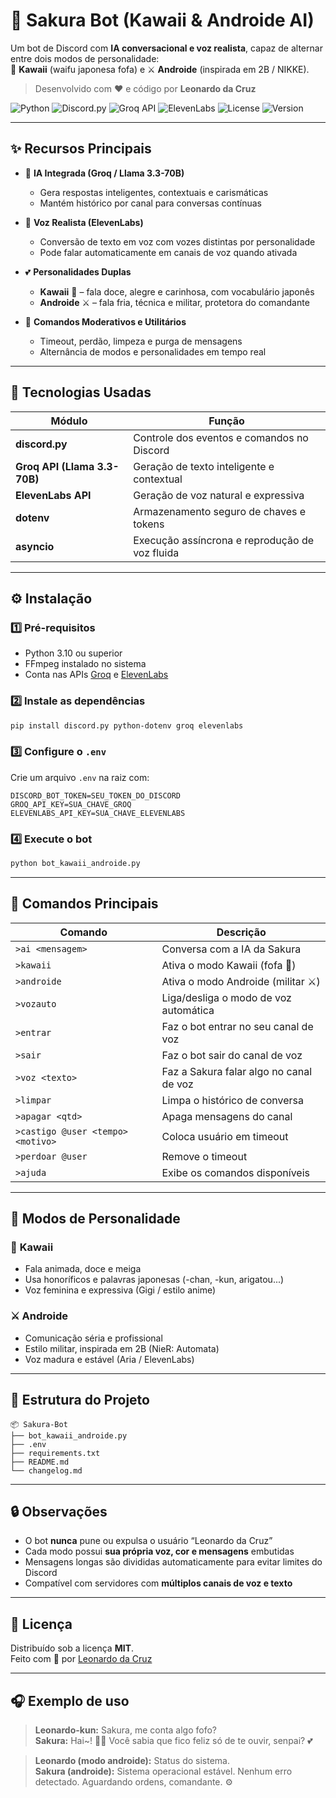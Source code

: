 # 🌸 Sakura Bot (Kawaii & Androide AI)

Um bot de Discord com **IA conversacional e voz realista**, capaz de alternar entre dois modos de personalidade:  
💖 **Kawaii** (waifu japonesa fofa) e ⚔️ **Androide** (inspirada em 2B / NIKKE).

> Desenvolvido com ❤️ e código por **Leonardo da Cruz**

![Python](https://img.shields.io/badge/Python-3.10+-blue.svg)
![Discord.py](https://img.shields.io/badge/Discord.py-2.3+-green.svg)
![Groq API](https://img.shields.io/badge/Groq-Llama_3.3_70B-orange.svg)
![ElevenLabs](https://img.shields.io/badge/Voice-ElevenLabs-purple.svg)
![License](https://img.shields.io/badge/License-MIT-yellow.svg)
![Version](https://img.shields.io/badge/Version-v1.0.1-purple.svg)

---

## ✨ Recursos Principais

- 🤖 **IA Integrada (Groq / Llama 3.3-70B)**
  - Gera respostas inteligentes, contextuais e carismáticas
  - Mantém histórico por canal para conversas contínuas
  
- 🎤 **Voz Realista (ElevenLabs)**
  - Conversão de texto em voz com vozes distintas por personalidade
  - Pode falar automaticamente em canais de voz quando ativada
  
- 💕 **Personalidades Duplas**
  - **Kawaii** 🌸 – fala doce, alegre e carinhosa, com vocabulário japonês
  - **Androide** ⚔️ – fala fria, técnica e militar, protetora do comandante

- 🔧 **Comandos Moderativos e Utilitários**
  - Timeout, perdão, limpeza e purga de mensagens
  - Alternância de modos e personalidades em tempo real

---

## 🧠 Tecnologias Usadas

| Módulo | Função |
|--------|--------|
| **discord.py** | Controle dos eventos e comandos no Discord |
| **Groq API (Llama 3.3-70B)** | Geração de texto inteligente e contextual |
| **ElevenLabs API** | Geração de voz natural e expressiva |
| **dotenv** | Armazenamento seguro de chaves e tokens |
| **asyncio** | Execução assíncrona e reprodução de voz fluida |

---

## ⚙️ Instalação

### 1️⃣ Pré-requisitos
- Python 3.10 ou superior
- FFmpeg instalado no sistema
- Conta nas APIs [Groq](https://console.groq.com) e [ElevenLabs](https://elevenlabs.io)

### 2️⃣ Instale as dependências
```bash
pip install discord.py python-dotenv groq elevenlabs
```

### 3️⃣ Configure o `.env`
Crie um arquivo `.env` na raiz com:
```env
DISCORD_BOT_TOKEN=SEU_TOKEN_DO_DISCORD
GROQ_API_KEY=SUA_CHAVE_GROQ
ELEVENLABS_API_KEY=SUA_CHAVE_ELEVENLABS
```

### 4️⃣ Execute o bot
```bash
python bot_kawaii_androide.py
```

---

## 💬 Comandos Principais

| Comando | Descrição |
|----------|------------|
| `>ai <mensagem>` | Conversa com a IA da Sakura |
| `>kawaii` | Ativa o modo Kawaii (fofa 🌸) |
| `>androide` | Ativa o modo Androide (militar ⚔️) |
| `>vozauto` | Liga/desliga o modo de voz automática |
| `>entrar` | Faz o bot entrar no seu canal de voz |
| `>sair` | Faz o bot sair do canal de voz |
| `>voz <texto>` | Faz a Sakura falar algo no canal de voz |
| `>limpar` | Limpa o histórico de conversa |
| `>apagar <qtd>` | Apaga mensagens do canal |
| `>castigo @user <tempo> <motivo>` | Coloca usuário em timeout |
| `>perdoar @user` | Remove o timeout |
| `>ajuda` | Exibe os comandos disponíveis |

---

## 🌸 Modos de Personalidade

### 💖 **Kawaii**
- Fala animada, doce e meiga  
- Usa honoríficos e palavras japonesas (-chan, -kun, arigatou...)  
- Voz feminina e expressiva (Gigi / estilo anime)

### ⚔️ **Androide**
- Comunicação séria e profissional  
- Estilo militar, inspirada em 2B (NieR: Automata)  
- Voz madura e estável (Aria / ElevenLabs)

---

## 📁 Estrutura do Projeto

```
📦 Sakura-Bot
├── bot_kawaii_androide.py
├── .env
├── requirements.txt
├── README.md
└── changelog.md
```

---

## 🔒 Observações

- O bot **nunca** pune ou expulsa o usuário “Leonardo da Cruz”
- Cada modo possui **sua própria voz, cor e mensagens** embutidas
- Mensagens longas são divididas automaticamente para evitar limites do Discord
- Compatível com servidores com **múltiplos canais de voz e texto**

---

## 🧾 Licença

Distribuído sob a licença **MIT**.  
Feito com 💖 por [Leonardo da Cruz](https://github.com/Leosdc)

---

## 🎧 Exemplo de uso

> **Leonardo-kun:** Sakura, me conta algo fofo?  
> **Sakura:** Hai~! 🌸✨ Você sabia que fico feliz só de te ouvir, senpai? 💕  

> **Leonardo (modo androide):** Status do sistema.  
> **Sakura (androide):** Sistema operacional estável. Nenhum erro detectado. Aguardando ordens, comandante. ⚙️
